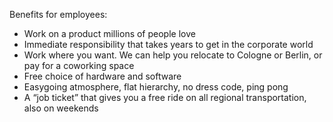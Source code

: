 Benefits for employees:

* Work on a product millions of people love
* Immediate responsibility that takes years to get in the corporate world
* Work where you want. We can help you relocate to Cologne or Berlin, or pay for a coworking space
* Free choice of hardware and software
* Easygoing atmosphere, flat hierarchy, no dress code, ping pong
* A “job ticket” that gives you a free ride on all regional transportation, also on weekends
